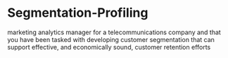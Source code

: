 # Segmentation-Profiling

marketing analytics manager for a telecommunications company and that you have been tasked with developing customer segmentation that can support effective, and economically sound, customer retention efforts
